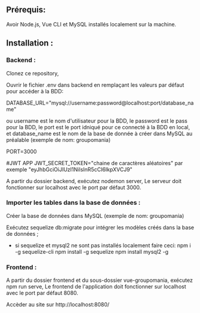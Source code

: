 ## Prérequis:

Avoir Node.js, Vue CLI et MySQL installés localement sur la machine.

## Installation :

### Backend :

Clonez ce repository,

Ouvrir le fichier .env dans backend en remplaçant les valeurs par défaut pour accéder à la BDD:

DATABASE_URL="mysql://username:password@localhost:port/database_name"

ou username est le nom d'utilisateur pour la BDD, le password est le pass pour la BDD, le port est le port idniqué pour ce connecté à la BDD en local, et database_name est le nom de la base de donnée à créer dans MySQL au préalable (exemple de nom: groupomania)

PORT=3000

#JWT APP
JWT_SECRET_TOKEN="chaine de caractères aléatoires" par exemple "eyJhbGciOiJIUzI1NiIsInR5cCI6IkpXVCJ9"

A partir du dossier backend, exécutez nodemon server,
Le serveur doit fonctionner sur localhost avec le port par défaut 3000.

### Importer les tables dans la base de données :

Créer la base de données dans MySQL (exemple de nom: groupomania)

Exécutez sequelize db:migrate pour intégrer les modèles créés dans la base de données ;

-   si sequelize et mysql2 ne sont pas installés localement faire ceci:
    npm i -g sequelize-cli
    npm install -g sequelize
    npm install mysql2 -g

### Frontend :

A partir du dossier frontend et du sous-dossier vue-groupomania, exécutez  npm run serve,
Le frontend de l'application doit fonctionner sur localhost avec le port par défaut 8080.

Accèder au site sur http://localhost:8080/
